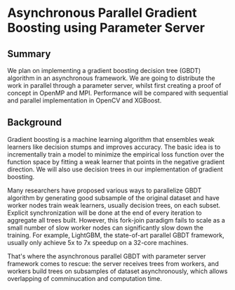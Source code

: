 # Asynchronous Parallel Gradient Boosting using Parameter Server

## Summary
We plan on implementing a gradient boosting decision tree (GBDT) algorithm in an asynchronous framework. We are going to distribute the work in parallel through a parameter server, whilst first creating a proof of concept in OpenMP and MPI. Performance will be compared with sequential and parallel implementation in OpenCV and XGBoost.

## Background
Gradient boosting is a machine learning algorithm that ensembles weak learners like decision stumps and improves accuracy. The basic idea is to incrementally train a model to minimize the empirical loss function over the function space by fitting a weak learner that points in the negative gradient direction. We will also use decision trees in our implementation of gradient boosting.

Many researchers have proposed various ways to parallelize GBDT algorithm by generating good subsample of the original dataset and have worker nodes train weak learners, usually decision trees, on each subset. Explicit synchronization will be done at the end of every iteration to aggregate all trees built. However, this fork-join paradigm fails to scale as a small number of slow worker nodes can significantly slow down the training. For example, LightGBM, the state-of-art parallel GBDT framework, usually only achieve 5x to 7x speedup on a 32-core machines.

That's where the asynchronous parallel GBDT with parameter server framework comes to rescue: the server receives trees from workers, and workers build trees on subsamples of dataset asynchronously, which allows overlapping of comminucation and computation time.

